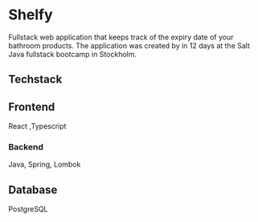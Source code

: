 # Shelfy
 Fullstack web application that keeps track of the expiry date of your bathroom products.
 The application was created by in 12 days at the Salt Java fullstack bootcamp in Stockholm.
 
## Techstack
## Frontend
 React
 ,Typescript

### Backend
 Java, Spring, Lombok
 
## Database
 PostgreSQL

